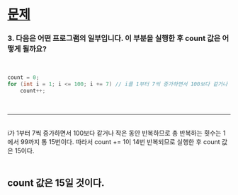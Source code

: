 # [문제](https://blog.naver.com/boostcamp_official/221978031932)
### 3. 다음은 어떤 프로그램의 일부입니다. 이 부분을 실행한 후 count 값은 어떻게 될까요?
<br>

```c++
count = 0;
for (int i = 1; i <= 100; i += 7) // i를 1부터 7씩 증가하면서 100보다 같거나 작은 동안만 반복
    count++;
```

<br>

---

<br>
i가 1부터 7씩 증가하면서 100보다 같거나 작은 동안 반복하므로 총 반복하는 횟수는 1에서 99까지 통 15번이다. 따라서 count += 1이 14번 반복되므로 실행한 후 count 값은 15이다.
<br>
<br>

## count 값은 15일 것이다.